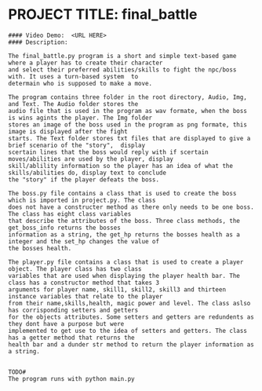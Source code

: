 # PROJECT TITLE: final_battle

    #### Video Demo:  <URL HERE>
    #### Description:

    The final_battle.py program is a short and simple text-based game where a player has to create their character
    and select their preferred abilities/skills to fight the npc/boss with. It uses a turn-based system  to
    determain who is supposed to make a move.

    The program contains three folder in the root directory, Audio, Img, and Text. The Audio folder stores the
    audio file that is used in the program as wav formate, when the boss is wins agints the player. The Img folder
    stores an image of the boss used in the program as png formate, this image is displayed after the fight
    starts. The Text folder stores txt files that are displayed to give a brief scenario of the "story",  display
    scertain lines that the boss would reply with if scertain moves/abilities are used by the player, display
    skill/ablility information so the player has an idea of what the skills/abilities do, display text to conclude
    the "story" if the player defeats the boss.

    The boss.py file contains a class that is used to create the boss which is imported in project.py. The class
    does not have a constructer method as there only needs to be one boss. The class has eight class variables
    that describe the attributes of the boss. Three class methods, the get_boss_info returns the bosses
    information as a string, the get_hp returns the bosses health as a integer and the set_hp changes the value of
    the bosses health.

    The player.py file contains a class that is used to create a player object. The player class has two class
    variables that are used when displaying the player health bar. The class has a constructor method that takes 3
    arguments for player name, skill1, skill2, skill3 and thirteen instance variables that relate to the player
    from their name,skills,health, magic power and level. The class aslso has corrisponding setters and getters
    for the objects attributes. Some setters and getters are redundents as they dont have a purpose but were
    implemented to get use to the idea of setters and getters. The class has a getter method that returns the
    health bar and a dunder str method to return the player information as a string.


    TODO#
    The program runs with python main.py